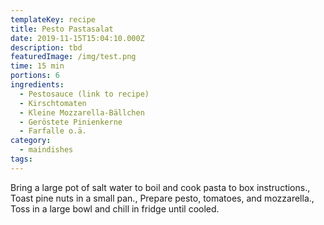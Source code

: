 ```yaml
---
templateKey: recipe
title: Pesto Pastasalat
date: 2019-11-15T15:04:10.000Z
description: tbd
featuredImage: /img/test.png
time: 15 min
portions: 6
ingredients:
  - Pestosauce (link to recipe)
  - Kirschtomaten
  - Kleine Mozzarella-Bällchen
  - Geröstete Pinienkerne
  - Farfalle o.ä.
category:
  - maindishes
tags:
---
```


Bring a large pot of salt water to boil and cook pasta to box instructions., Toast pine nuts in a small pan., Prepare pesto, tomatoes, and mozzarella., Toss in a large bowl and chill in fridge until cooled.
